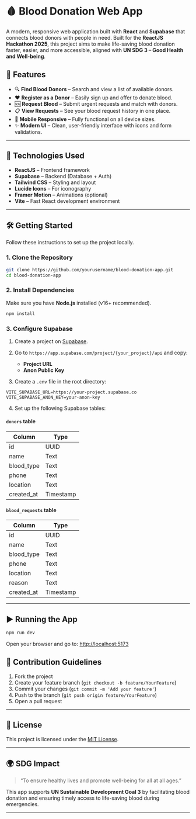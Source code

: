 

# 🩸 Blood Donation Web App

A modern, responsive web application built with **React** and **Supabase** that connects blood donors with people in need. Built for the **ReactJS Hackathon 2025**, this project aims to make life-saving blood donation faster, easier, and more accessible, aligned with **UN SDG 3 – Good Health and Well-being**.

## 🌟 Features

* 🔍 **Find Blood Donors** – Search and view a list of available donors.
* ❤️ **Register as a Donor** – Easily sign up and offer to donate blood.
* 🆘 **Request Blood** – Submit urgent requests and match with donors.
* 📋 **View Requests** – See your blood request history in one place.
* 📱 **Mobile Responsive** – Fully functional on all device sizes.
* ✨ **Modern UI** – Clean, user-friendly interface with icons and form validations.

---

## 🚀 Technologies Used

* **ReactJS** – Frontend framework
* **Supabase** – Backend (Database + Auth)
* **Tailwind CSS** – Styling and layout
* **Lucide Icons** – For iconography
* **Framer Motion** – Animations (optional)
* **Vite** – Fast React development environment

---

## 🛠️ Getting Started

Follow these instructions to set up the project locally.

### 1. Clone the Repository

```bash
git clone https://github.com/yourusername/blood-donation-app.git
cd blood-donation-app
```

### 2. Install Dependencies

Make sure you have **Node.js** installed (v16+ recommended).

```bash
npm install
```

### 3. Configure Supabase

1. Create a project on [Supabase](https://supabase.com/).
2. Go to `https://app.supabase.com/project/{your_project}/api` and copy:

   * **Project URL**
   * **Anon Public Key**
3. Create a `.env` file in the root directory:

```env
VITE_SUPABASE_URL=https://your-project.supabase.co
VITE_SUPABASE_ANON_KEY=your-anon-key
```

4. Set up the following Supabase tables:

#### `donors` table

| Column      | Type      |
| ----------- | --------- |
| id          | UUID      |
| name        | Text      |
| blood\_type | Text      |
| phone       | Text      |
| location    | Text      |
| created\_at | Timestamp |

#### `blood_requests` table

| Column      | Type      |
| ----------- | --------- |
| id          | UUID      |
| name        | Text      |
| blood\_type | Text      |
| phone       | Text      |
| location    | Text      |
| reason      | Text      |
| created\_at | Timestamp |

---

## ▶️ Running the App

```bash
npm run dev
```

Open your browser and go to: [http://localhost:5173](http://localhost:5173)


## 📌 Contribution Guidelines

1. Fork the project
2. Create your feature branch (`git checkout -b feature/YourFeature`)
3. Commit your changes (`git commit -m 'Add your feature'`)
4. Push to the branch (`git push origin feature/YourFeature`)
5. Open a pull request

---

## 📜 License

This project is licensed under the [MIT License](LICENSE).

---

## 🌍 SDG Impact

> “To ensure healthy lives and promote well-being for all at all ages.”

This app supports **UN Sustainable Development Goal 3** by facilitating blood donation and ensuring timely access to life-saving blood during emergencies.

---
